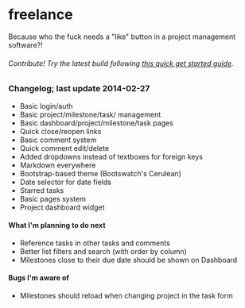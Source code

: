 freelance
=========

Because who the fuck needs a "like" button in a project management software?!

###### Contribute! Try the latest build following [this quick get started guide](https://github.com/tbergeron/freelance/wiki/Get-Started).

### Changelog; last update 2014-02-27
- Basic login/auth
- Basic project/milestone/task/ management
- Basic dashboard/project/milestone/task pages
- Quick close/reopen links
- Basic comment system
- Quick comment edit/delete
- Added dropdowns instead of textboxes for foreign keys
- Markdown everywhere
- Bootstrap-based theme (Bootswatch's Cerulean)
- Date selector for date fields
- Starred tasks
- Basic pages system
- Project dashboard widget

#### What I'm planning to do next
- Reference tasks in other tasks and comments
- Better list filters and search (with order by column)
- Milestones close to their due date should be shown on Dashboard

#### Bugs I'm aware of
- Milestones should reload when changing project in the task form
